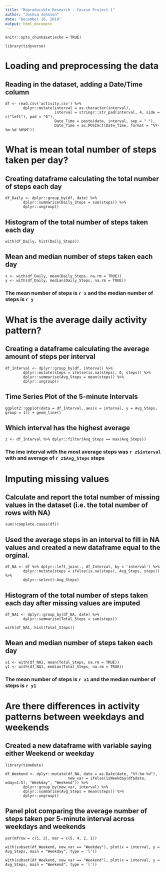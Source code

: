 ```yaml
---
title: "Reproducible Research - Course Project 1"
author: "Joshua Johnson"
date: "December 16, 2019"
output: html_document
---
```


```{r setup, include=FALSE}
knitr::opts_chunk$set(echo = TRUE)
```

```{r include=FALSE}
library(tidyverse)
```

# Loading and preprocessing the data
## Reading in the dataset, adding a Date/Time column 

```{r}
df <- read.csv('activity.csv') %>% 
        dplyr::mutate(interval = as.character(interval),
                      interval = stringr::str_pad(interval, 4, side = c("left"), pad = "0"),
                      Date_Time = paste(date, interval, sep = " "),
                      Date_Time = as.POSIXct(Date_Time, format = "%Y-%m-%d %H%M"))
```

# What is mean total number of steps taken per day?

## Creating  dataframe calculating the total number of steps each day

```{r}
df_Daily <- dplyr::group_by(df, date) %>% 
        dplyr::summarise(Daily_Steps = sum(steps)) %>% 
        dplyr::ungroup()
```

## Histogram of the total number of steps taken each day
```{r}
with(df_Daily, hist(Daily_Steps))
```


## Mean and median number of steps taken each day

```{r}
x <- with(df_Daily, mean(Daily_Steps, na.rm = TRUE))
y <- with(df_Daily, median(Daily_Steps, na.rm = TRUE))
```

### The mean number of steps is `r x` and the median number of steps is `r y`


# What is the average daily activity pattern?


## Creating a dataframe calculating the average amount of steps per interval
```{r}
df_Interval <- dplyr::group_by(df, interval) %>% 
        dplyr::mutate(steps = ifelse(is.na(steps), 0, steps)) %>% 
        dplyr::summarise(Avg_Steps = mean(steps)) %>%
        dplyr::ungroup()
```

## Time Series Plot of the 5-minute Intervals
```{r}
ggplot2::ggplot(data = df_Interval, aes(x = interval, y = Avg_Steps, group = 1)) + geom_line()
```

## Which interval has the highest average

```{r}
z <- df_Interval %>% dplyr::filter(Avg_Steps == max(Avg_Steps))
```

### The ime interval with the most average steps was `r z$interval` with and average of `r z$Avg_Steps` steps

# Imputing missing values

## Calculate and report the total number of missing values in the dataset (i.e. the total number of rows with NA)


```{r}
sum(!complete.cases(df))

```

## Used the average steps in an interval to fill in NA values and created a new dataframe equal to the orginal.


```{r}
df_NA <- df %>% dplyr::left_join(., df_Interval, by = 'interval') %>% 
        dplyr::mutate(steps = ifelse(is.na(steps), Avg_Steps, steps)) %>% 
        dplyr::select(-Avg_Steps)
```

## Histogram of the total number of steps taken each day after missing values are imputed
```{r}
df_NA1 <- dplyr::group_by(df_NA, date) %>% 
        dplyr::summarise(Total_Steps = sum(steps))

with(df_NA1, hist(Total_Steps))
```


## Mean and median number of steps taken each day

```{r}
x1 <- with(df_NA1, mean(Total_Steps, na.rm = TRUE))
y1 <- with(df_NA1, median(Total_Steps, na.rm = TRUE))
```

### The mean number of steps is `r x1` and the median number of steps is `r y1`

# Are there differences in activity patterns between weekdays and weekends

## Created a new dataframe with variable saying either Weekend or weekday


```{r}
library(timeDate)

df_Weekend <- dplyr::mutate(df_NA, date = as.Date(date, "%Y-%m-%d"),
                            new_var = ifelse(isWeekday(df$date, wday=1:5), "Weekday", "Weekend")) %>% 
        dplyr::group_by(new_var, interval) %>% 
        dplyr::summarise(Avg_Steps = mean(steps)) %>% 
        dplyr::ungroup()
```

## Panel plot comparing the average number of steps taken per 5-minute interval across weekdays and weekends

```{r }
par(mfrow = c(1, 2), mar = c(5, 4, 2, 1))

with(subset(df_Weekend, new_var == "Weekday"), plot(x = interval, y = Avg_Steps, main = "Weekday", type = 'l'))

with(subset(df_Weekend, new_var == "Weekend"), plot(x = interval, y = Avg_Steps, main = "Weekend", type = 'l'))
```


